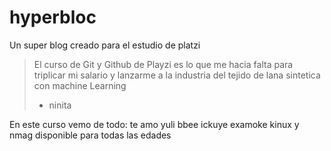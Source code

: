 # hyperbloc
Un super blog creado para el estudio de platzi
> El curso de Git y Github de Playzi es lo que me hacia falta para triplicar mi 
salario y lanzarme a la industria del tejido de lana sintetica con machine Learning
> - ninita

En este curso vemo de todo: 
te amo yuli bbee
ickuye examoke kinux y nmag
disponible para todas las edades